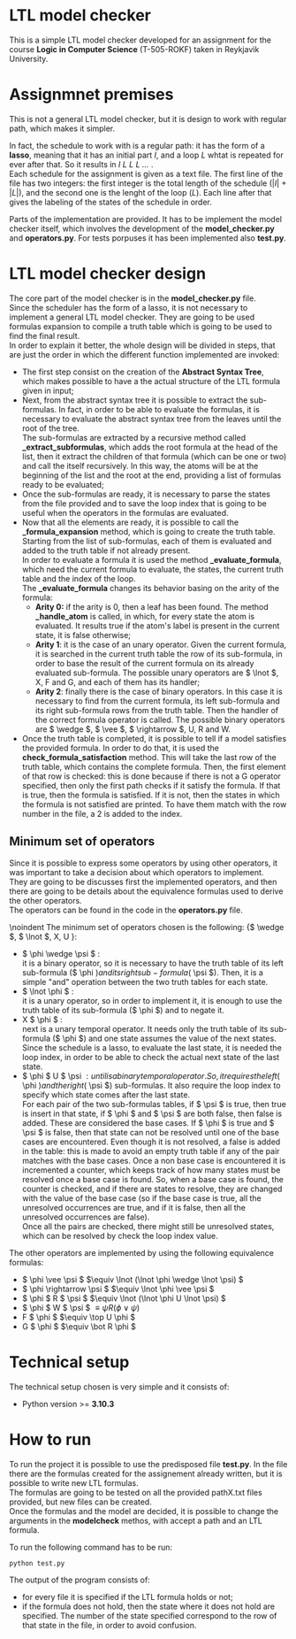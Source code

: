 # LTL model checker
This is a simple LTL model checker developed for an assignment for the course __Logic in Computer Science__ (T-505-ROKF) taken in Reykjavìk University.

# Assignmnet premises
This is not a general LTL model checker, but it is design to work with regular path, which makes it simpler.  

In fact, the schedule to work with is a regular path: it has the form of a __lasso__, meaning that it has an initial part _I_, and a loop _L_ whtat is repeated for ever after that. So it results in _I L L L ..._ .  
Each schedule for the assignment is given as a text file. The first line of the file has two integers: the first integer is the total length of the schedule (|_I_| + |_L_|), and the second one is the lenght of the loop (_L_). Each line after that gives the labeling of the states of the schedule in order.  

Parts of the implementation are provided. It has to be implement the model checker itself, which involves the development of the __model\_checker.py__ and __operators.py__. For tests porpuses it has been implemented also __test.py__.

# LTL model checker design
The core part of the model checker is in the __model\_checker.py__ file.  
Since the scheduler has the form of a lasso, it is not necessary to implement a general LTL model checker. They are going to be used formulas expansion to compile a truth table which is going to be used to find the final result.  
In order to explain it better, the whole design will be divided in steps, that are just the order in which the different function implemented are invoked:
- The first step consist on the creation of the __Abstract Syntax Tree__, which makes possible to have a the actual structure of the LTL formula given in input;
- Next, from the abstract syntax tree it is possible to extract the sub-formulas. In fact, in order to be able to evaluate the formulas, it is necessary to evaluate the abstract syntax tree from the leaves until the root of the tree.  
The sub-formulas are extracted by a recursive method called __\_extract\_subformulas__, which adds the root formula at the head of the list, then it extract the children of that formula (which can be one or two) and call the itself recursively. In this way, the atoms will be at the beginning of the list and the root at the end, providing a list of formulas ready to be evaluated;
- Once the sub-formulas are ready, it is necessary to parse the states from the file provided and to save the loop index that is going to be useful when the operators in the formulas are evaluated.  
- Now that all the elements are ready, it is possible to call the __\_formula\_expansion__ method, which is going to create the truth table. Starting from the list of sub-formulas, each of them is evaluated and added to the truth table if not already present.  
In order to evaluate a formula it is used the method __\_evaluate\_formula__, which need the current formula to evaluate, the states, the current truth table and the index of the loop.  
The __\_evaluate\_formula__ changes its behavior basing on the arity of the formula:
    - __Arity 0:__ if the arity is 0, then a leaf has been found. The method __\_handle\_atom__ is called, in which, for every state the atom is evaluated. It results true if the atom's label is present in the current state, it is false otherwise;  
    - __Arity 1__: it is the case of an unary operator. Given the current formula, it is searched in the current truth table the row of its sub-formula, in order to base the result of the current formula on its already evaluated sub-formula. The possible unary operators are $ \lnot $, X, F and G, and each of them has its handler; 
    - __Arity 2__: finally there is the case of binary operators. In this case it is necessary to find from the current formula, its left sub-formula and its right sub-formula rows from the truth table. Then the handler of the correct formula operator is called. The possible binary operators are $ \wedge $, $ \vee $, $ \rightarrow $, U, R and W.  
- Once the truth table is completed, it is possible to tell if a model satisfies the provided formula. In order to do that, it is used the __check\_formula\_satisfaction__ method. This will take the last row of the truth table, which contains the complete formula. Then, the first element of that row is checked: this is done because if there is not a G operator specified, then only the first path checks if it satisfy the formula. If that is true, then the formula is satisfied. If it is not, then the states in which the formula is not satisfied are printed. To have them match with the row number in the file, a 2 is added to the index.

## Minimum set of operators
Since it is possible to express some operators by using other operators, it was important to take a decision about which operators to implement.  
They are going to be discusses first the implemented operators, and then there are going to be details about the equivalence formulas used to derive the other operators.  
The operators can be found in the code in the __operators.py__ file.

\noindent The minimum set of operators chosen is the following: {$ \wedge $, $ \lnot $, X, U }:  
- $ \phi \wedge \psi $ :  
it is a binary operator, so it is necessary to have the truth table of its left sub-formula ($ \phi $) and its right sub-formula ($ \psi $). Then, it is a simple "and" operation between the two truth tables for each state.
- $ \lnot \phi $ :  
 it is a unary operator, so in order to implement it, it is enough to use the truth table of its sub-formula ($ \phi $) and to negate it.
- X $ \phi $ :  
 next is a unary temporal operator. It needs only the truth table of its sub-formula ($ \phi $) and one state assumes the value of the next states. Since the schedule is a lasso, to evaluate the last state, it is needed the loop index, in order to be able to check the actual next state of the last state.  
- $ \phi $ U $ \psi $:  
 until is a binary temporal operator. So, it requires the left ($ \phi $) and the right ($ \psi $) sub-formulas. It also require the loop index to specify which state comes after the last state.  
 For each pair of the two sub-formulas tables, if $ \psi $ is true, then true is insert in that state, if $ \phi $ and $ \psi $ are both false, then false is added. These are considered the base cases. If $ \phi $ is true and $ \psi $ is false, then that state can not be resolved until one of the base cases are encountered. Even though it is not resolved, a false is added in the table: this is made to avoid an empty truth table if any of the pair matches with the base cases. Once a non base case is encountered it is incremented a counter, which keeps track of how many states must be resolved once a base case is found. So, when a base case is found, the counter is checked, and if there are states to resolve, they are changed with the value of the base case (so if the base case is true, all the unresolved occurrences are true, and if it is false, then all the unresolved occurrences are false).  
 Once all the pairs are checked, there might still be unresolved states, which can be resolved by check the loop index value.

The other operators are implemented by using the following equivalence formulas:
- $ \phi \vee \psi $ $\equiv \lnot (\lnot \phi \wedge \lnot \psi) $  
- $ \phi \rightarrow \psi $ $\equiv  \lnot \phi \vee \psi $
- $ \phi $ R $ \psi $ $\equiv \lnot (\lnot \phi U \lnot \psi) $
- $ \phi $ W  $ \psi $ $\equiv \psi R (\phi \vee \psi)$
- F $ \phi $ $\equiv \top U \phi $
- G $ \phi $ $\equiv \bot R \phi $

# Technical setup
The technical setup chosen is very simple and it consists of:
- Python version >= __3.10.3__

# How to run
To run the project it is possible to use the predisposed file __test.py__. In the file there are the formulas created for the assignement already written, but it is possible to write new LTL formulas.  
The formulas are going to be tested on all the provided pathX.txt files provided, but new files can be created.  
Once the formulas and the model are decided, it is possible to change the arguments in the __modelcheck__ methos, with accept a path and an LTL formula.  

To run the following command has to be run:
```
python test.py
```

The output of the program consists of:
- for every file it is specified if the LTL formula holds or not;
- if the formula does not hold, then the state where it does not hold are specified. The number of the state specified correspond to the row of that state in the file, in order to avoid confusion.